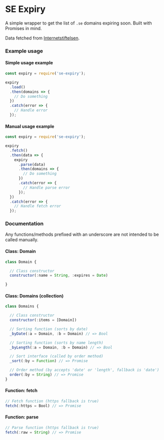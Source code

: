 # SE Expiry

A simple wrapper to get the list of `.se` domains expiring soon. Built with Promises in mind.

Data fetched from [Internetstiftelsen](https://internetstiftelsen.se/).

### Example usage

#### Simple usage example

```javascript
const expiry = require('se-expiry');

expiry
  .load()
  .then(domains => {
    // Do something
  })
  .catch(error => {
    // Handle error
  });
```

#### Manual usage example

```javascript
const expiry = require('se-expiry');

expiry
  .fetch()
  .then(data => {
    expiry
      .parse(data)
      .then(domains => {
        // Do something
      })
      .catch(error => {
        // Handle parse error
      });
  })
  .catch(error => {
    // Handle fetch error
  });
```

### Documentation

Any functions/methods prefixed with an underscore are not intended to be called manually.

#### Class: Domain

```javascript
class Domain {

  // Class constructor
  constructor(:name = String, :expires = Date)

}
```

#### Class: Domains (collection)

```javascript
class Domains {

  // Class constructor
  constructor(:items = [Domain])

  // Sorting function (sorts by date)
  _byDate(:a = Domain, :b = Domain) // => Bool

  // Sorting function (sorts by name length)
  _byLength(:a = Domain, :b = Domain) // => Bool

  // Sort interface (called by order method)
  _sort(:by = Function) // => Promise

  // Order method (by accepts 'date' or 'length', fallback is 'date')
  order(:by = String) // => Promise
}
```

#### Function: fetch

```javascript
// Fetch function (https fallback is true)
fetch(:https = Bool) // => Promise
```

#### Function: parse

```javascript
// Parse function (https fallback is true)
fetch(:raw = String) // => Promise
```
